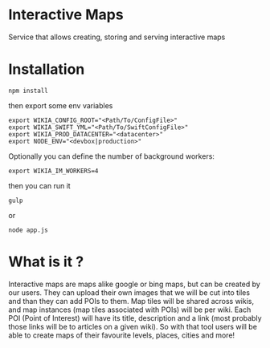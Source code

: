 Interactive Maps
================

Service that allows creating, storing and serving interactive maps


# Installation

```Shell
npm install
```
then export some env variables
```Shell
export WIKIA_CONFIG_ROOT="<Path/To/ConfigFile>"
export WIKIA_SWIFT_YML="<Path/To/SwiftConfigFile>"
export WIKIA_PROD_DATACENTER="<datacenter>"
export NODE_ENV="<devbox|production>"
```

Optionally you can define the number of background workers:
```Shell
export WIKIA_IM_WORKERS=4
```

then you can run it
```Shell
gulp
```
or
```Shell
node app.js
```



# What is it ?

Interactive maps are maps alike google or bing maps, but can be created by our users. They can upload their own images that we will be cut into tiles and than they can​ add POIs to them. Map tiles will be shared across wikis, and map instances (map tiles associated with POIs) will be per wiki. Each POI (Point of Interest) will have ​its title, description and a link (most probably those links will be to articles on a given wiki). So with that tool users will be able to create maps of their favourite levels, places, cities and more!
